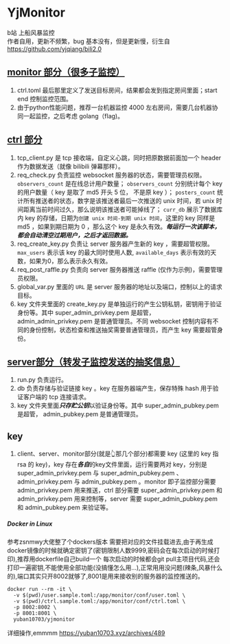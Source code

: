YjMonitor
===========
b站 上船风暴监控  
作者自用，更新不频繁，bug 基本没有，但是更新慢，衍生自 https://github.com/yjqiang/bili2.0  

[monitor 部分（很多子监控）](monitor/)
------------
1. ctrl.toml 最后那里定义了发送目标房间，结果都会发到指定房间里面；start end 控制监控范围。
1. 由于python性能问题，推荐一台机器监控 4000 左右房间，需要几台机器协同一起监控，之后考虑 golang（flag)。


[ctrl 部分](ctrl/)
-------------
1. tcp_client.py 是 tcp 接收端，自定义心跳，同时把原数据前面加一个 header 作为数据发送（就像 bilibili 弹幕那样）。
1. req_check.py 负责监控 websocket 服务器的状态，需要管理员权限。 `observers_count` 是在线总计用户数量； `observers_count` 分别统计每个 key 的用户数量（ key 是取了 md5 开头 5 位， 不是原 key ）； `posters_count` 统计所有推送者的状态，数字是该推送者最后一次推送的 unix 时间，若 unix 时间距离当前时间过久，那么说明该推送者可能掉线了； `curr_db` 展示了数据库内 key 的存储，日期为`创建 unix 时间-到期 unix 时间`，这里的 key 同样是 md5 ，如果到期日期为 0 ，那么这个 key 是永久有效。***每运行一次该脚本，都会自动清空过期用户，之后才返回数据。***
1. req_create_key.py 负责让 server 服务器产生新的 key ，需要超管权限。`max_users` 表示该 key 的最大同时使用人数, `available_days` 表示有效的天数，如果为0，那么表示永久有效。
1. req_post_raffle.py 负责向 server 服务器推送 raffle (仅作为示例)，需要管理员权限。
1. global_var.py 里面的 `URL` 是 server 服务器的地址以及端口，控制以上的请求目标。
1. key 文件夹里面的 create_key.py 是单独运行的产生公钥私钥，密钥用于验证身份等。其中 super_admin_privkey.pem 是超管， admin_admin_privkey.pem 是普通管理员。不同 websocket 控制内容有不同的身份控制，状态检查和推送抽奖需要普通管理员，而产生 key 需要超管身份。

[server部分（转发子监控发送的抽奖信息）](server/)
-------------
1. run.py 负责运行。
1. db 负责存储与验证链接 key 。key 在服务器端产生，保存特殊 hash 用于验证客户端的 tcp 连接请求。
1. key 文件夹里面***只存贮公钥***以验证身份等。其中 super_admin_pubkey.pem 是超管， admin_pubkey.pem 是普通管理员。

key
-----------
1. client、server、monitor部分(就是👆那几个部分)都需要 key (这里的 key 指 rsa 的 key)，key 存在***各自***的key文件里面，运行需要两对 key，分别是 super_admin_privkey.pem 与 super_admin_pubkey.pem 、 admin_privkey.pem 与 admin_pubkey.pem 。monitor 即子监控部分需要 admin_privkey.pem 用来推送，ctrl 部分需要 super_admin_privkey.pem 和 admin_privkey.pem 用来控制等，server 需要 super_admin_pubkey.pem 和 admin_pubkey.pem 来验证等。


##### Docker in Linux
参考zsnmwy大佬整了个dockers版本
需要把对应的文件挂载进去,由于再生成docker镜像的时候就确定密钥了(密钥限制人数9999,密码会在每次启动的时候打印),推荐用dockerfile自己build一个
每次启动的时候都会git pull主项目代码,还会打印一遍密钥,不能使用全部功能(没搞懂怎么用...),正常用用没问题(辣条,风暴什么的),端口其实只开8002就够了,8001是用来接收别的服务器的监控推送的。
```
docker run --rm -it \
  -v $(pwd)/user.sample.toml:/app/monitor/conf/user.toml \
  -v $(pwd)/ctrl.sample.toml:/app/monitor/conf/ctrl.toml \
  -p 8002:8002 \
  -p 8001:8001 \
  yuban10703/yjmonitor
```
详细操作,emmmm
https://yuban10703.xyz/archives/489
